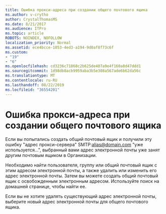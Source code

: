 ```yaml
---
title: Ошибка прокси-адреса при создании общего почтового ящика
ms.author: v-crytho
author: CrystalThomasMS
ms.date: 8/21/2017
ms.audience: ITPro
ms.topic: article
ROBOTS: NOINDEX, NOFOLLOW
localization_priority: Normal
ms.assetid: ece4bcce-1053-4ed3-a194-9d0af8f73c6f
ms.custom:
- "19"
- "6"
ms.openlocfilehash: cd3236c71868c2b625de407a9e4f160a8d47ddd1
ms.sourcegitcommit: 1d98db8acb9959aba3b5e308a567ade6b62da56c
ms.translationtype: MT
ms.contentlocale: ru-RU
ms.lasthandoff: 08/22/2019
ms.locfileid: "36554201"
---
```

# <a name="proxy-address-error-while-creating-a-shared-mailbox"></a>Ошибка прокси-адреса при создании общего почтового ящика

Если вы попытались создать общий почтовый ящик и получили эту ошибку "адрес прокси-сервера" SMTP:alias@domain.com "уже используется...", выбранный вами адрес электронной почты уже занят другим почтовым ящиком в Организации.
  
Необходимо найти пользователя, группу или общий почтовый ящик с этим адресом электронной почты, а также удалить или изменить его адрес электронной почты. Затем вы можете создать общий почтовый ящик с освобожденным электронным адресом. Используйте поиск на домашней странице, чтобы найти ее.
  
Если вы не хотите удалять существующий адрес электронной почты, выберите новый адрес электронной почты для общего почтового ящика.
  